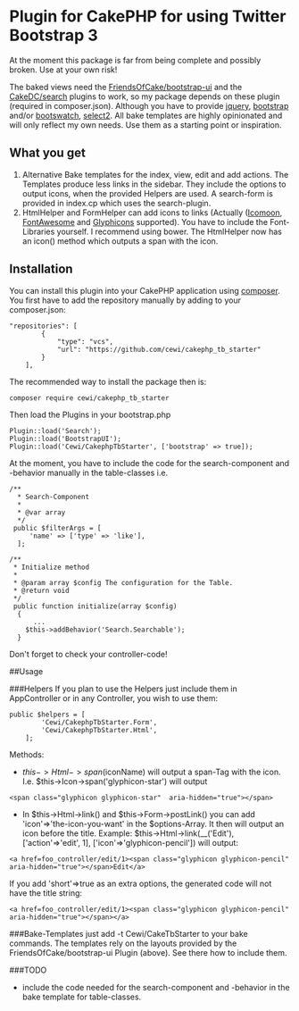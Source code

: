 # Plugin for CakePHP for using Twitter Bootstrap 3

At the moment this package is far from being complete and possibly broken. Use at your own risk!

The baked views need the [FriendsOfCake/bootstrap-ui](https://github.com/FriendsOfCake/bootstrap-ui) and the [CakeDC/search](https://github.com/CakeDC/search/tree/3.0) plugins to work, so my package depends on these plugin (required in composer.json).  Although you have to provide [jquery](http://jquery.com), [bootstrap](http://getbootstrap.com) and/or [bootswatch](http://bootswatch.com), [select2](https://select2.github.io/). 
All bake templates are highly opinionated and will only reflect my own needs. Use them as a starting point or inspiration.

## What you get
1. Alternative Bake templates for the index, view, edit and add actions. The Templates produce less links in the sidebar. They include the options to output icons, when the provided Helpers are used. A search-form is provided in index.cp which uses the search-plugin.
2. HtmlHelper and FormHelper can add icons to links (Actually  ([Icomoon](https://icomoon.io/), [FontAwesome](http://fortawesome.github.io/Font-Awesome/) and [Glyphicons](http://getbootstrap.com/components/) supported). You have to include the Font-Libraries yourself. I recommend using bower. The HtmlHelper now has an icon() method which outputs a span with the icon.

## Installation
You can install this plugin into your CakePHP application using [composer](http://getcomposer.org).
You first have to add the repository manually by adding to your composer.json:

```
"repositories": [
        {
            "type": "vcs",
            "url": "https://github.com/cewi/cakephp_tb_starter"
        }
    ],
```


The recommended way to install the package then is:

```
composer require cewi/cakephp_tb_starter
```

Then load the Plugins in your bootstrap.php

```
Plugin::load('Search');
Plugin::load('BootstrapUI');
Plugin::load('Cewi/CakephpTbStarter', ['bootstrap' => true]);
```

At the moment, you have to include the code for the search-component and -behavior manually in the table-classes i.e.

```
/**
  * Search-Component
  *
  * @var array
  */
 public $filterArgs = [
     'name' => ['type' => 'like'],
  ];
    
/**
 * Initialize method
 *
 * @param array $config The configuration for the Table.
 * @return void
 */
 public function initialize(array $config)
  {
      ...
	$this->addBehavior('Search.Searchable');
  }
```
Don't forget to check your controller-code! 

##Usage

###Helpers
If you plan to use the Helpers just include them in AppController or in any Controller, you wish to use them:

```
public $helpers = [
        'Cewi/CakephpTbStarter.Form',
        'Cewi/CakephpTbStarter.Html',
    ];
```

Methods: 

- $this->Html->span($iconName) will output a span-Tag with the icon. I.e. $this->Icon->span('glyphicon-star') will output 
```
<span class="glyphicon glyphicon-star"  aria-hidden="true"></span>
```
- In $this->Html->link() and $this->Form->postLink() you can add 'icon'=>'the-icon-you-want' in the $options-Array. It then will output an icon before the title. Example: $this->Html->link(__('Edit'), ['action'=>'edit', 1], ['icon'=>'glyphicon-pencil']) will output:
```
<a href=foo_controller/edit/1><span class="glyphicon glyphicon-pencil"  aria-hidden="true"></span>Edit</a>
```
If you add 'short'=>true as an extra options, the generated code will not have the title string:
```
<a href=foo_controller/edit/1><span class="glyphicon glyphicon-pencil"  aria-hidden="true"></span></a>
```

###Bake-Templates
just add -t Cewi/CakeTbStarter to your bake commands. The templates rely on the layouts provided by the FriendsOfCake/bootstrap-ui Plugin (above). See there how to include them.
 
###TODO
- include the code needed for the search-component and -behavior in the bake template for table-classes.